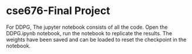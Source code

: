 # cse676-Final Project
 
For DDPG, The jupyter notebook consists of all the code. 
Open the DDPG.ipynb notebook, run the notebook to replicate the results. 
The weights have been saved and can be loaded to reset the checkpoint in the notebook.
